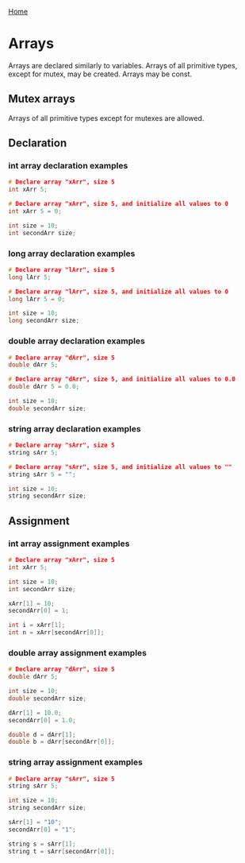 [Home](https://puckowski.github.io/concert/)

# Arrays

Arrays are declared similarly to variables. Arrays of all primitive types, except for mutex, may be created. Arrays may be const.

## Mutex arrays

Arrays of all primitive types except for mutexes are allowed.

## Declaration

### int array declaration examples

```cpp
# Declare array "xArr", size 5
int xArr 5;

# Declare array "xArr", size 5, and initialize all values to 0
int xArr 5 = 0;

int size = 10;
int secondArr size;
```

### long array declaration examples

```cpp
# Declare array "lArr", size 5
long lArr 5;

# Declare array "lArr", size 5, and initialize all values to 0
long lArr 5 = 0;

int size = 10;
long secondArr size;
```

### double array declaration examples

```cpp
# Declare array "dArr", size 5
double dArr 5;

# Declare array "dArr", size 5, and initialize all values to 0.0
double dArr 5 = 0.0;

int size = 10;
double secondArr size;
```

### string array declaration examples

```cpp
# Declare array "sArr", size 5
string sArr 5;

# Declare array "sArr", size 5, and initialize all values to ""
string sArr 5 = "";

int size = 10;
string secondArr size;
```

## Assignment

### int array assignment examples

```cpp
# Declare array "xArr", size 5
int xArr 5;

int size = 10;
int secondArr size;

xArr[1] = 10;
secondArr[0] = 1;

int i = xArr[1];
int n = xArr[secondArr[0]];
```

### double array assignment examples

```cpp
# Declare array "dArr", size 5
double dArr 5;

int size = 10;
double secondArr size;

dArr[1] = 10.0;
secondArr[0] = 1.0;

double d = dArr[1];
double b = dArr[secondArr[0]];
```

### string array assignment examples

```cpp
# Declare array "sArr", size 5
string sArr 5;

int size = 10;
string secondArr size;

sArr[1] = "10";
secondArr[0] = "1";

string s = sArr[1];
string t = sArr[secondArr[0]];
```
